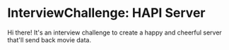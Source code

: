 # InterviewChallenge: HAPI Server
Hi there! It's an interview challenge to create a happy and cheerful server that'll send back movie data.
